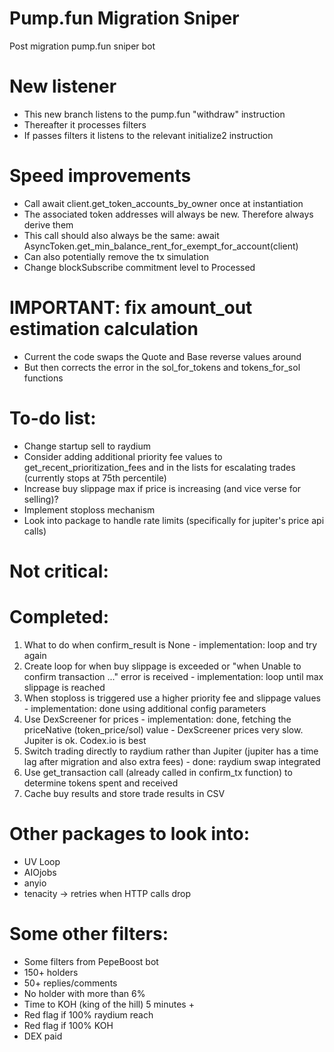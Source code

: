 # Pump.fun Migration Sniper
Post migration pump.fun sniper bot

# New listener
- This new branch listens to the pump.fun "withdraw" instruction
- Thereafter it processes filters
- If passes filters it listens to the relevant initialize2 instruction

# Speed improvements
- Call await client.get_token_accounts_by_owner once at instantiation
- The associated token addresses will always be new. Therefore always derive them
- This call should also always be the same: await AsyncToken.get_min_balance_rent_for_exempt_for_account(client)
- Can also potentially remove the tx simulation
- Change blockSubscribe commitment level to Processed

# IMPORTANT: fix amount_out estimation calculation
- Current the code swaps the Quote and Base reverse values around
- But then corrects the error in the sol_for_tokens and tokens_for_sol functions

# To-do list:
- Change startup sell to raydium 
- Consider adding additional priority fee values to get_recent_prioritization_fees and in the lists for escalating trades (currently stops at 75th percentile)
- Increase buy slippage max if price is increasing (and vice verse for selling)?
- Implement stoploss mechanism
- Look into package to handle rate limits (specifically for jupiter's price api calls)

# Not critical:

# Completed:
1. What to do when confirm_result is None - implementation: loop and try again
2. Create loop for when buy slippage is exceeded or "when Unable to confirm transaction ..." error is received - implementation: loop until max slippage is reached
3. When stoploss is triggered use a higher priority fee and slippage values - implementation: done using additional config parameters
4. Use DexScreener for prices - implementation: done, fetching the priceNative (token_price/sol) value - DexScreener prices very slow. Jupiter is ok. Codex.io is best
5. Switch trading directly to raydium rather than Jupiter (jupiter has a time lag after migration and also extra fees) - done: raydium swap integrated
6. Use get_transaction call (already called in confirm_tx function) to determine tokens spent and received
7. Cache buy results and store trade results in CSV

# Other packages to look into:
 - UV Loop
 - AIOjobs
 - anyio
 - tenacity -> retries when HTTP calls drop

# Some other filters:
- Some filters from PepeBoost bot
- 150+ holders
- 50+ replies/comments
- No holder with more than 6%
- Time to KOH (king of the hill) 5 minutes +
- Red flag if 100% raydium reach
- Red flag if 100% KOH
- DEX paid
